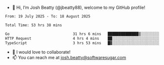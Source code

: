 - 👋 Hi, I’m Josh Beatty (@jbeatty88), welcome to my GitHub profile!

<!--START_SECTION:waka-->

```txt
From: 19 July 2025 - To: 18 August 2025

Total Time: 53 hrs 38 mins

Go                             31 hrs 6 mins   ██████████████▒░░░░░░░░░░   58.00 %
HTTP Request                   4 hrs 4 mins    ██░░░░░░░░░░░░░░░░░░░░░░░   07.59 %
TypeScript                     3 hrs 53 mins   █▓░░░░░░░░░░░░░░░░░░░░░░░   07.27 %
```

<!--END_SECTION:waka-->

- 💞️ I would love to collaborate!
- 📫 You can reach me at josh.beatty@softwaresugar.com

<!---
jbeatty88/jbeatty88 is a ✨ special ✨ repository because its `README.md` (this file) appears on your GitHub profile.
You can click the Preview link to take a look at your changes.
--->
